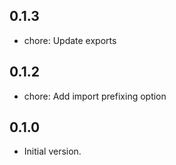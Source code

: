 ## 0.1.3

- chore: Update exports

## 0.1.2

- chore: Add import prefixing option

## 0.1.0

- Initial version.
